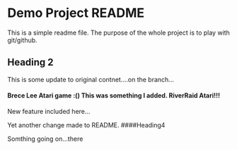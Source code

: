 # Demo Project README

This is a simple readme file. The purpose of the whole project is to play with git/github.

## Heading 2

This is some update to original contnet....on the branch...
#### Brece Lee Atari game :() This was something I added. RiverRaid Atari!!!
New feature included here...

Yet another change made to README.
####Heading4

Somthing going on...there
